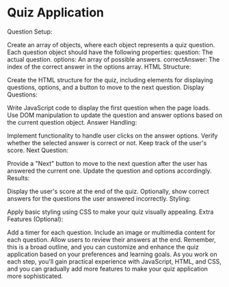 # Quiz Application

Question Setup:

Create an array of objects, where each object represents a quiz question.
Each question object should have the following properties:
question: The actual question.
options: An array of possible answers.
correctAnswer: The index of the correct answer in the options array.
HTML Structure:

Create the HTML structure for the quiz, including elements for displaying questions, options, and a button to move to the next question.
Display Questions:

Write JavaScript code to display the first question when the page loads.
Use DOM manipulation to update the question and answer options based on the current question object.
Answer Handling:

Implement functionality to handle user clicks on the answer options.
Verify whether the selected answer is correct or not.
Keep track of the user's score.
Next Question:

Provide a "Next" button to move to the next question after the user has answered the current one.
Update the question and options accordingly.
Results:

Display the user's score at the end of the quiz.
Optionally, show correct answers for the questions the user answered incorrectly.
Styling:

Apply basic styling using CSS to make your quiz visually appealing.
Extra Features (Optional):

Add a timer for each question.
Include an image or multimedia content for each question.
Allow users to review their answers at the end.
Remember, this is a broad outline, and you can customize and enhance the quiz application based on your preferences and learning goals. As you work on each step, you'll gain practical experience with JavaScript, HTML, and CSS, and you can gradually add more features to make your quiz application more sophisticated.